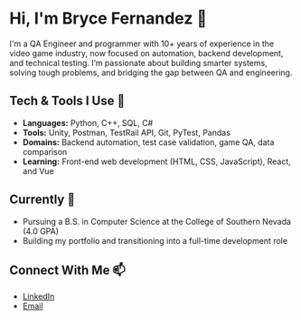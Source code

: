 # Hi, I'm Bryce Fernandez 👋 

I'm a QA Engineer and programmer with 10+ years of experience in the video game industry, now focused on automation, backend development, and technical testing. I’m passionate about building smarter systems, solving tough problems, and bridging the gap between QA and engineering.

## Tech & Tools I Use 🧰
- **Languages:** Python, C++, SQL, C#
- **Tools:** Unity, Postman, TestRail API, Git, PyTest, Pandas
- **Domains:** Backend automation, test case validation, game QA, data comparison
- **Learning:** Front-end web development (HTML, CSS, JavaScript), React, and Vue

## Currently 📍 
- Pursuing a B.S. in Computer Science at the College of Southern Nevada (4.0 GPA)
- Building my portfolio and transitioning into a full-time development role

## Connect With Me 📫 
- [LinkedIn](https://www.linkedin.com/in/bryce-fernandez-41262696/)
- [Email](mailto:bryce.fernandez@outlook.com)
